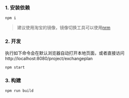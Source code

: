 ### 1. 安装依赖
```
npm i
```
>建议使用淘宝的镜像，镜像切换工具可以使用[nrm](https://github.com/Pana/nrm)

### 2. 开发
执行如下命令会在默认浏览器自动打开本地页面，或者直接访问 http://localhost:8080/project/exchangeplan
```
npm start
```

### 3. 构建
```
npm run build
```